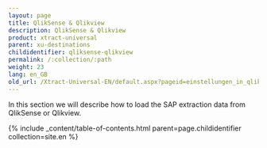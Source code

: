 ```yaml
---
layout: page
title: QlikSense & Qlikview
description: QlikSense & Qlikview
product: xtract-universal
parent: xu-destinations
childidentifier: qliksense-qlikview
permalink: /:collection/:path
weight: 23
lang: en_GB
old_url: /Xtract-Universal-EN/default.aspx?pageid=einstellungen_in_qlik_sense
---
```


In this section we will describe how to load the SAP extraction data from QlikSense or Qlikview.

{% include _content/table-of-contents.html parent=page.childidentifier collection=site.en %}

